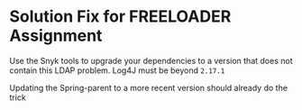 # Solution Fix for FREELOADER Assignment

Use the Snyk tools to upgrade your dependencies to a version that does not contain this LDAP problem.
Log4J must be beyond `2.17.1` 

Updating the Spring-parent to a more recent version should already do the trick